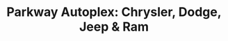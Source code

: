 ---
title: "Parkway Autoplex: Chrysler, Dodge, Jeep & Ram"
url: /cedar-city/parkway-autoplex-chrysler-dodge-jeep-and-ram/
shop: car
---